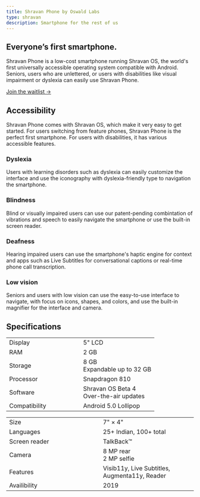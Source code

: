```yaml
---
title: Shravan Phone by Oswald Labs
type: shravan
description: Smartphone for the rest of us
---
```


<section class="hero big-image">
	<div class="container">
		<div class="row">
			<div class="col-md-6">
				<h1>Everyone&rsquo;s first smartphone.</h1>
				<p class="intro-para">Shravan Phone is a low-cost smartphone running Shravan OS, the world's first universally accessible operating system compatible with Android. Seniors, users who are unlettered, or users with disabilities like visual impairment or dyslexia can easily use Shravan Phone.</p>
				<div>
					<a href="#" class="btn btn-danger">Join the waitlist &rarr;</a>
				</div>
			</div>
			<div class="col-md-6 text-right">
				<img class="w-80" alt="" src="/images/illustrations/phone.svg">
			</div>
		</div>
	</div>
</section>
<section>
	<div class="container">
		<div class="row">
			<div class="col-md-6">
				<h2 class="mb-4">Accessibility</h2>
				<p class="mt-4 mb-4">Shravan Phone comes with <nuxt-link to="/platform/shravan/os">Shravan OS</nuxt-link>, which make it very easy to get started. For users switching from feature phones, Shravan Phone is the perfect first smartphone. For users with disabilities, it has various accessible features.</p>
			</div>
		</div>
		<div class="row mt-4">
			<div class="col-md">
				<h3 class="subheading">Dyslexia</h3>
				<p>Users with learning disorders such as dyslexia can easily customize the interface and use the iconography with dyslexia-friendly type to navigation the smartphone.</p>
			</div>
			<div class="col-md">
				<h3 class="subheading">Blindness</h3>
				<p>Blind or visually impaired users can use our patent-pending combintation of vibrations and speech to easily navigate the smartphone or use the built-in screen reader.</p>
			</div>
			<div class="col-md">
				<h3 class="subheading">Deafness</h3>
				<p>Hearing impaired users can use the smartphone's haptic engine for context and apps such as Live Subtitles for conversational captions or real-time phone call transcription.</p>
			</div>
			<div class="col-md">
				<h3 class="subheading">Low vision</h3>
				<p>Seniors and users with low vision can use the easy-to-use interface to navigate, with focus on icons, shapes, and colors, and use the built-in magnifier for the interface and camera.</p>
			</div>
		</div>
	</div>
</section>
<section>
	<div class="container">
		<h2 class="mb-4">Specifications</h2>
		<div class="row">
			<div class="col-md-6">
				<table class="table">
					<tbody>
						<tr>
							<td style="width: 50%">Display</td>
							<td>5" LCD</td>
						</tr>
						<tr>
							<td>RAM</td>
							<td>2 GB</td>
						</tr>
						<tr>
							<td>Storage</td>
							<td>8 GB<br>Expandable up to 32 GB</td>
						</tr>
						<tr>
							<td>Processor</td>
							<td>Snapdragon 810</td>
						</tr>
						<tr>
							<td>Software</td>
							<td>Shravan OS Beta 4<br>Over-the-air updates</td>
						</tr>
						<tr>
							<td>Compatibility</td>
							<td>Android 5.0 Lollipop</td>
						</tr>
					</tbody>
				</table>
			</div>
			<div class="col-md-6">
				<table class="table">
					<tbody>
						<tr>
							<td style="width: 50%">Size</td>
							<td>7" &times; 4"</td>
						</tr>
						<tr>
							<td>Languages</td>
							<td>25+ Indian, 100+ total</td>
						</tr>
						<tr>
							<td>Screen reader</td>
							<td>TalkBack&trade;</td>
						</tr>
						<tr>
							<td>Camera</td>
							<td>8 MP rear<br>2 MP selfie</td>
						</tr>
						<tr>
							<td>Features</td>
							<td>Visib11y, Live Subtitles, Augmenta11y, Reader</td>
						</tr>
						<tr>
							<td>Availibility</td>
							<td>2019</td>
						</tr>
					</tbody>
				</table>
			</div>
		</div>
	</div>
</section>